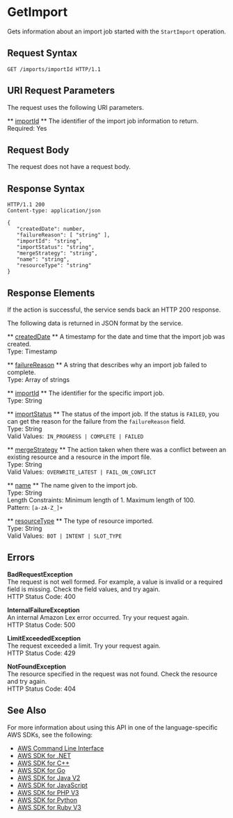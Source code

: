 # GetImport<a name="API_GetImport"></a>

Gets information about an import job started with the `StartImport` operation\.

## Request Syntax<a name="API_GetImport_RequestSyntax"></a>

```
GET /imports/importId HTTP/1.1
```

## URI Request Parameters<a name="API_GetImport_RequestParameters"></a>

The request uses the following URI parameters\.

 ** [importId](#API_GetImport_RequestSyntax) **   <a name="lex-GetImport-request-importId"></a>
The identifier of the import job information to return\.  
Required: Yes

## Request Body<a name="API_GetImport_RequestBody"></a>

The request does not have a request body\.

## Response Syntax<a name="API_GetImport_ResponseSyntax"></a>

```
HTTP/1.1 200
Content-type: application/json

{
   "createdDate": number,
   "failureReason": [ "string" ],
   "importId": "string",
   "importStatus": "string",
   "mergeStrategy": "string",
   "name": "string",
   "resourceType": "string"
}
```

## Response Elements<a name="API_GetImport_ResponseElements"></a>

If the action is successful, the service sends back an HTTP 200 response\.

The following data is returned in JSON format by the service\.

 ** [createdDate](#API_GetImport_ResponseSyntax) **   <a name="lex-GetImport-response-createdDate"></a>
A timestamp for the date and time that the import job was created\.  
Type: Timestamp

 ** [failureReason](#API_GetImport_ResponseSyntax) **   <a name="lex-GetImport-response-failureReason"></a>
A string that describes why an import job failed to complete\.  
Type: Array of strings

 ** [importId](#API_GetImport_ResponseSyntax) **   <a name="lex-GetImport-response-importId"></a>
The identifier for the specific import job\.  
Type: String

 ** [importStatus](#API_GetImport_ResponseSyntax) **   <a name="lex-GetImport-response-importStatus"></a>
The status of the import job\. If the status is `FAILED`, you can get the reason for the failure from the `failureReason` field\.  
Type: String  
Valid Values:` IN_PROGRESS | COMPLETE | FAILED` 

 ** [mergeStrategy](#API_GetImport_ResponseSyntax) **   <a name="lex-GetImport-response-mergeStrategy"></a>
The action taken when there was a conflict between an existing resource and a resource in the import file\.  
Type: String  
Valid Values:` OVERWRITE_LATEST | FAIL_ON_CONFLICT` 

 ** [name](#API_GetImport_ResponseSyntax) **   <a name="lex-GetImport-response-name"></a>
The name given to the import job\.  
Type: String  
Length Constraints: Minimum length of 1\. Maximum length of 100\.  
Pattern: `[a-zA-Z_]+` 

 ** [resourceType](#API_GetImport_ResponseSyntax) **   <a name="lex-GetImport-response-resourceType"></a>
The type of resource imported\.  
Type: String  
Valid Values:` BOT | INTENT | SLOT_TYPE` 

## Errors<a name="API_GetImport_Errors"></a>

 **BadRequestException**   
The request is not well formed\. For example, a value is invalid or a required field is missing\. Check the field values, and try again\.  
HTTP Status Code: 400

 **InternalFailureException**   
An internal Amazon Lex error occurred\. Try your request again\.  
HTTP Status Code: 500

 **LimitExceededException**   
The request exceeded a limit\. Try your request again\.  
HTTP Status Code: 429

 **NotFoundException**   
The resource specified in the request was not found\. Check the resource and try again\.  
HTTP Status Code: 404

## See Also<a name="API_GetImport_SeeAlso"></a>

For more information about using this API in one of the language\-specific AWS SDKs, see the following:
+  [ AWS Command Line Interface](https://docs.aws.amazon.com/goto/aws-cli/lex-models-2017-04-19/GetImport) 
+  [ AWS SDK for \.NET](https://docs.aws.amazon.com/goto/DotNetSDKV3/lex-models-2017-04-19/GetImport) 
+  [ AWS SDK for C\+\+](https://docs.aws.amazon.com/goto/SdkForCpp/lex-models-2017-04-19/GetImport) 
+  [ AWS SDK for Go](https://docs.aws.amazon.com/goto/SdkForGoV1/lex-models-2017-04-19/GetImport) 
+  [ AWS SDK for Java V2](https://docs.aws.amazon.com/goto/SdkForJavaV2/lex-models-2017-04-19/GetImport) 
+  [ AWS SDK for JavaScript](https://docs.aws.amazon.com/goto/AWSJavaScriptSDK/lex-models-2017-04-19/GetImport) 
+  [ AWS SDK for PHP V3](https://docs.aws.amazon.com/goto/SdkForPHPV3/lex-models-2017-04-19/GetImport) 
+  [ AWS SDK for Python](https://docs.aws.amazon.com/goto/boto3/lex-models-2017-04-19/GetImport) 
+  [ AWS SDK for Ruby V3](https://docs.aws.amazon.com/goto/SdkForRubyV3/lex-models-2017-04-19/GetImport) 